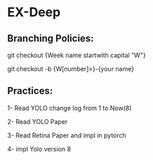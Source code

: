 # EX-Deep
## Branching Policies:
git checkout  {Week name startwith capital "W"}

git checkout -b {W[number]>}-{your name}

## Practices:

1- Read YOLO change log from 1 to Now(8)

2- Read YOLO Paper

3- Read Retina Paper and impl in pytorch

4- impl Yolo version 8
